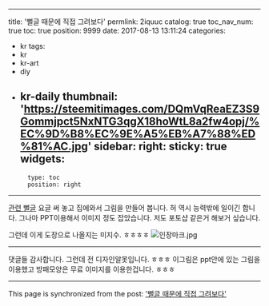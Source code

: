 
---
title: '뻘글 때문에 직접 그려보다'
permlink: 2iquuc
catalog: true
toc_nav_num: true
toc: true
position: 9999
date: 2017-08-13 13:11:24
categories:
- kr
tags:
- kr
- kr-art
- diy
- kr-daily
thumbnail: 'https://steemitimages.com/DQmVqReaEZ3S9Gommjpct5NxNTG3qgX18hoWtL8a2fw4opj/%EC%9D%B8%EC%9E%A5%EB%A7%88%ED%81%AC.jpg'
sidebar:
    right:
        sticky: true
widgets:
    -
        type: toc
        position: right
---


[관련 뻘글](https://steemit.com/kr/@kingbit/6m1ylm)
요글 써 놓고 집에와서 그림을 만들어 봅니다. 허 역시 능력밖에 일이긴 합니다. 그나마 PPT이용해서 이미지 정도 잡았습니다. 저도 포토샵 같은거 해보거 싶습니다. 

그런데 이게 도장으로 나올지는 미지수. ㅎㅎㅎㅎ
![인장마크.jpg](https://steemitimages.com/DQmVqReaEZ3S9Gommjpct5NxNTG3qgX18hoWtL8a2fw4opj/%EC%9D%B8%EC%9E%A5%EB%A7%88%ED%81%AC.jpg)

-------
댓글들 감사합니다.  그런데 전 디자인알못입니다.  ㅎㅎㅎ 이그림은 ppt안에 있는 그림을 이용했고 방패모양은 무료 이미지를 이용한겁니다.   ㅎㅎㅎ

- - -

This page is synchronized from the post: ['뻘글 때문에 직접 그려보다'](https://steemit.com/@kingbit/2iquuc)
